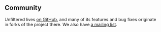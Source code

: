 Community
---------

Unfiltered lives [on GitHub][gh], and many of its features and bug
fixes originate in forks of the project there. We also have [a mailing
list][nabble].

[gh]: https://github.com/n8han/unfiltered
[nabble]: http://databinder.3617998.n2.nabble.com/Unfiltered-f5560764.html

